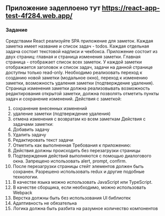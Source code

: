 ## Приложение задеплоено тут https://react-app-test-4f284.web.app/

### Задание

Средствами React реализуйте SPA приложение для заметок.
Каждая заметка имеет название и список задач - todos. Каждая отдельная задача состоит текстовой надписи и чекбокса.
Приложение состоит из двух страниц: главная и страница изменения заметки.
Главная страница - отображает список всех заметок. У каждой заметки отображается заголовок и список задач, задачи на данной странице доступны только read-only. Необходимо реализовать переход к созданию новой заметки (модальное окно), переход к изменению заметки, возможность удаления заметки (подтверждение удаления).
Страница изменения заметки должна реализовывать возможность редактирования открытой заметки, должна позволять отметить пункты задач и сохранение изменений.
Действия с заметкой:
  1. сохранение внесенных изменений
  2. удаление заметки (подтверждение удаления)
  3. отмена изменения с возвратам ко всем заметкам
Действия с задачами заметки:
  1. Добавить задачу
  2. Удалить задачу
  3. Редактировать текст задачи
  4. Отметить как выполненная
Требования к приложению:
  1. Действия должны происходить без перезагрузки страницы
  2. Подтверждения действий выполняются с помощью диалогового окна. Запрещено использовать alert, prompt, confirm.
  3. После перезагрузки страницы стейт элементов должен быть сохранен. Разрешено использовать redux и другие подобные технологии.
  4. В качестве языка можно использовать JavaScript или TypeScript.
  5. В качестве сборщика, если необходимо, можно использовать Webpack
  6. Верстка должны быть без использования UI библиотек
  7. Адаптивность не обязательна
  8. Логика должна быть разбита на разумное количество компонентов
